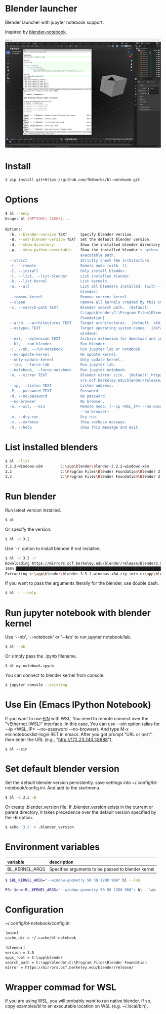 # Blender launcher

Blender launcher with jupyter notebook support.

Inspired by [blender-notebook](https://github.com/cheng-chi/blender_notebook).

![screenshot](https://github.com/fb8works/bl-notebook/blob/main/screenshot.png?raw=true)

# Install

```bash
$ pip install git+https://github.com/fb8works/bl-notebook.git
```

# Options

```bash
$ bl --help
Usage: bl [OPTIONS] [ARGS]...

Options:
  -b, --blender-version TEXT      Specify blender version.
  -B, --set-blender-version TEXT  Set the default blender version.
  -d, --show-directory            Show the installed blender directory.
  -p, --show-python-executable    Show the installed blender's python
                                  executable path.
  --strict                        Strictly check the architecture.
  -r, --remote                    Remote mode (with -l).
  -I, --install                   Only install blender.
  -l, --list, --list-blender      List installed blender.
  -k, --list-kernel               List kernels.
  -a, --all                       List all blenders installed. (with --list-
                                  blender)
  --remove-kernel                 Remove current kernel.
  --clean                         Remove all kernels created by this command.
  -s, --search-path TEXT          Blender search path.  [default:
                                  C:\app\blender;C:\Program Files\Blender
                                  Foundation]
  --arch, --architectures TEXT    Target architectures.  [default: x64]
  --ostypes TEXT                  Target operating system names.  [default:
                                  windows]
  --ext, --extension TEXT         Archive extension for download and install.
  --bl, --run-blender             Run blender.
  -j, --nb, --run-notebook        Run jupyter lab or notebook.
  --no-update-kernel              No update kernel.
  --only-update-kernel            Only update kernel.
  --lab, --force-lab              Run jupyter lab.
  --notebook, --force-notebook    Run jupyter notebook.
  -m, --mirror TEXT               Blender mirror site.  [default: https://mirr
                                  ors.ocf.berkeley.edu/blender/release/]
  --ip, --listen TEXT             Listen address.
  -P, --password TEXT             Password.
  -N, --no-password               No password.
  --no-browser                    No browser.
  -w, --wsl, --ein                Remote mode. (--ip <WSL_IP> --no-password
                                  --no-browser)
  -n, --dry-run                   Dry run.
  -v, --verbose                   Show verbose message.
  -h, --help                      Show this message and exit.
```

# List installed blenders

```bash
$ bl --list
3.2.2-windows-x64        C:\app\blender\blender-3.2.2-windows-x64
3.2                      C:\Program Files\Blender Foundation\Blender 3.2
3.3                      C:\Program Files\Blender Foundation\Blender 3.3
```

# Run blender

Run latest version installed.

```bash
$ bl
```

Or specify the version.

```bash
$ bl -b 3.2
```

Use '-r' option to install blender if not installed.

```bash
$ bl -b 3.5 -r
Downloading https://mirrors.ocf.berkeley.edu/blender/release/Blender3.5/blender-3.5.1-windows-x64.zip...
100%|███████████████████████████████████████████████████████████████████████████████| 326M/326M [01:36<00:00, 3.56MB/s]
Extracting c:\app\blender\blender-3.5.1-windows-x64.zip into c:\app\blender\blender-3.5.1-windows-x64
```

If you want to pass the arguments literally for the blender, use double dash.

```bash
$ bl -- --help
```

# Run jupyter notebook with blender kernel

Use '--nb', '--notebook' or '--lab' to run jupyter notebook/lab.

```bash
$ bl --nb
```

Or simply pass the .ipynb filename.

```bash
$ bl my-notebook.ipynb
```

You can connect to blender kernel from console.

```bash
$ jupyter console --existing
```

# Use Ein (Emacs IPython Notebook)

If you want to use [EIN](https://github.com/millejoh/emacs-ipython-notebook) with WSL, You need to remote connect over the "vEthernet (WSL)" interface. In this case, You can use --ein option (alias for --ip <WSL_IP> --no-password --no-browser). And type M-x ein:notebooklist-login RET in emacs. After you got prompt "URL or port", then enter the URL (e.g., "http://172.23.240.1:8888").

```
$ bl --ein
```

# Set default blender version

Set the default blender version persistently. save settings into ~/.config/bl-notebook/config.ini. And add to the startmenu.

```bash
$ bl -b 3.5 -B
```

Or create .blender_version file. If .blender_version exists in the current or parent directory, it takes precedence over the default version specified by the -B option.

```bash
$ echo '3.5' > .blender_version
```

# Environment variables

| variable       | description                                        |
|:---------------|:---------------------------------------------------|
| BL_KERNEL_ARGS | Specifies arguments to be passed to blender kernel |

```bash
$ $BL_KERNEL_ARGS="--window-geometry 50 50 1280 960" bl --lab
```

```powershell
PS> $env:BL_KERNEL_ARGS="--window-geometry 50 50 1280 960"; bl --lab
```

# Configuration

~/.config/bl-notebook/config.ini

```
[main]
cache_dir = ~/.cache/bl-notebook

[blender]
version = 3.5
apps_root = C:\app\blender
search_path = C:\app\blender;C:\Program Files\Blender Foundation
mirror = https://mirrors.ocf.berkeley.edu/blender/release/
```

# Wrapper commad for WSL

If you are using WSL, you will probably want to run native blender. If so, copy examples/bl to an executable location on WSL (e.g. ~/.local/bin).
